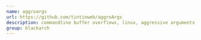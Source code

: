 ```yaml
---
name: aggroargs
url: https://github.com/tintinweb/aggroArgs
description: commandline buffer overflows, linux, aggressive arguments. URL : https://github.com/tintinweb/aggroArgs Groups : blackarch blackarch-exploitation blackarch-fuzzer
group: blackarch
---
```

